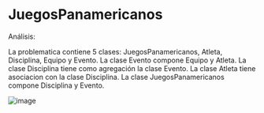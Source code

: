 # JuegosPanamericanos

Análisis:

La problematica contiene 5 clases: JuegosPanamericanos, Atleta, Disciplina, Equipo y Evento.
La clase Evento compone Equipo y Atleta.
La clase Disciplina tiene como agregación la clase Evento.
La clase Atleta tiene asociacion con la clase Disciplina.
La clase JuegosPanamericanos compone Disciplina y Evento.

![image](https://github.com/millrnv/JuegosPanamericanos/assets/146766468/23cb6210-9968-4a67-8d77-9cfb035fb3ae)
